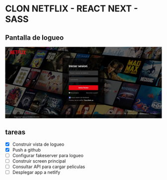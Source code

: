 # CLON NETFLIX - REACT NEXT - SASS 

## Pantalla de logueo
![image info](/public/assets/img/login_screen.jpg)

## tareas
- [x] Construir vista de logueo
- [x] Push a github
- [ ] Configurar fakeserver para logueo
- [ ] Construir screen principal
- [ ] Consultar API para cargar peliculas
- [ ] Desplegar app a netlify